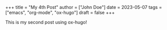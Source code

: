 +++
title = "My 4th Post"
author = ["John Doe"]
date = 2023-05-07
tags = ["emacs", "org-mode", "ox-hugo"]
draft = false
+++

This is my second post using ox-hugo!
